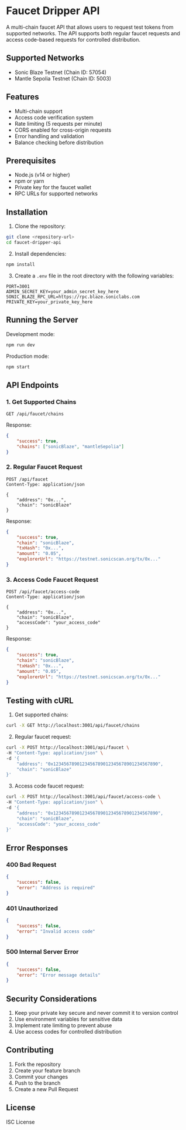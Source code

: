 # Faucet Dripper API

A multi-chain faucet API that allows users to request test tokens from supported networks. The API supports both regular faucet requests and access code-based requests for controlled distribution.

## Supported Networks

- Sonic Blaze Testnet (Chain ID: 57054)
- Mantle Sepolia Testnet (Chain ID: 5003)

## Features

- Multi-chain support
- Access code verification system
- Rate limiting (5 requests per minute)
- CORS enabled for cross-origin requests
- Error handling and validation
- Balance checking before distribution

## Prerequisites

- Node.js (v14 or higher)
- npm or yarn
- Private key for the faucet wallet
- RPC URLs for supported networks

## Installation

1. Clone the repository:
```bash
git clone <repository-url>
cd faucet-dripper-api
```

2. Install dependencies:
```bash
npm install
```

3. Create a `.env` file in the root directory with the following variables:
```env
PORT=3001
ADMIN_SECRET_KEY=your_admin_secret_key_here
SONIC_BLAZE_RPC_URL=https://rpc.blaze.soniclabs.com
PRIVATE_KEY=your_private_key_here
```

## Running the Server

Development mode:
```bash
npm run dev
```

Production mode:
```bash
npm start
```

## API Endpoints

### 1. Get Supported Chains
```http
GET /api/faucet/chains
```

Response:
```json
{
    "success": true,
    "chains": ["sonicBlaze", "mantleSepolia"]
}
```

### 2. Regular Faucet Request
```http
POST /api/faucet
Content-Type: application/json

{
    "address": "0x...",
    "chain": "sonicBlaze"
}
```

Response:
```json
{
    "success": true,
    "chain": "sonicBlaze",
    "txHash": "0x...",
    "amount": "0.05",
    "explorerUrl": "https://testnet.sonicscan.org/tx/0x..."
}
```

### 3. Access Code Faucet Request
```http
POST /api/faucet/access-code
Content-Type: application/json

{
    "address": "0x...",
    "chain": "sonicBlaze",
    "accessCode": "your_access_code"
}
```

Response:
```json
{
    "success": true,
    "chain": "sonicBlaze",
    "txHash": "0x...",
    "amount": "0.05",
    "explorerUrl": "https://testnet.sonicscan.org/tx/0x..."
}
```

## Testing with cURL

1. Get supported chains:
```bash
curl -X GET http://localhost:3001/api/faucet/chains
```

2. Regular faucet request:
```bash
curl -X POST http://localhost:3001/api/faucet \
-H "Content-Type: application/json" \
-d '{
    "address": "0x1234567890123456789012345678901234567890",
    "chain": "sonicBlaze"
}'
```

3. Access code faucet request:
```bash
curl -X POST http://localhost:3001/api/faucet/access-code \
-H "Content-Type: application/json" \
-d '{
    "address": "0x1234567890123456789012345678901234567890",
    "chain": "sonicBlaze",
    "accessCode": "your_access_code"
}'
```

## Error Responses

### 400 Bad Request
```json
{
    "success": false,
    "error": "Address is required"
}
```

### 401 Unauthorized
```json
{
    "success": false,
    "error": "Invalid access code"
}
```

### 500 Internal Server Error
```json
{
    "success": false,
    "error": "Error message details"
}
```

## Security Considerations

1. Keep your private key secure and never commit it to version control
2. Use environment variables for sensitive data
3. Implement rate limiting to prevent abuse
4. Use access codes for controlled distribution

## Contributing

1. Fork the repository
2. Create your feature branch
3. Commit your changes
4. Push to the branch
5. Create a new Pull Request

## License

ISC License 